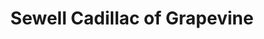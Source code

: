 ---
title: "Sewell Cadillac of Grapevine"
url: /grapevine/sewell-cadillac-of-grapevine/
shop: car
---